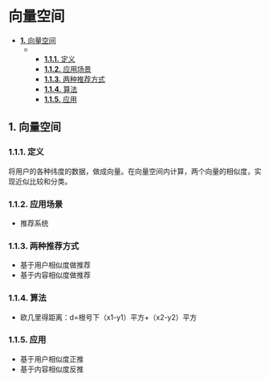 # 向量空间

* [**1.** 向量空间](xiang-liang-kong-jian.md#向量空间)
  * * [**1.1.1.** 定义](xiang-liang-kong-jian.md#定义)
    * [**1.1.2.** 应用场景](xiang-liang-kong-jian.md#应用场景)
    * [**1.1.3.** 两种推荐方式](xiang-liang-kong-jian.md#两种推荐方式)
    * [**1.1.4.** 算法](xiang-liang-kong-jian.md#算法)
    * [**1.1.5.** 应用](xiang-liang-kong-jian.md#应用)

## 1. 向量空间 <a id="&#x5411;&#x91CF;&#x7A7A;&#x95F4;"></a>

### 1.1.1. 定义 <a id="&#x5B9A;&#x4E49;"></a>

将用户的各种纬度的数据，做成向量。在向量空间内计算，两个向量的相似度，实现近似比较和分类。

### 1.1.2. 应用场景 <a id="&#x5E94;&#x7528;&#x573A;&#x666F;"></a>

* 推荐系统

### 1.1.3. 两种推荐方式 <a id="&#x4E24;&#x79CD;&#x63A8;&#x8350;&#x65B9;&#x5F0F;"></a>

* 基于用户相似度做推荐
* 基于内容相似度做推荐

### 1.1.4. 算法 <a id="&#x7B97;&#x6CD5;"></a>

* 欧几里得距离：d=根号下（x1-y1）平方+（x2-y2）平方

### 1.1.5. 应用 <a id="&#x5E94;&#x7528;"></a>

* 基于用户相似度正推
* 基于内容相似度反推


